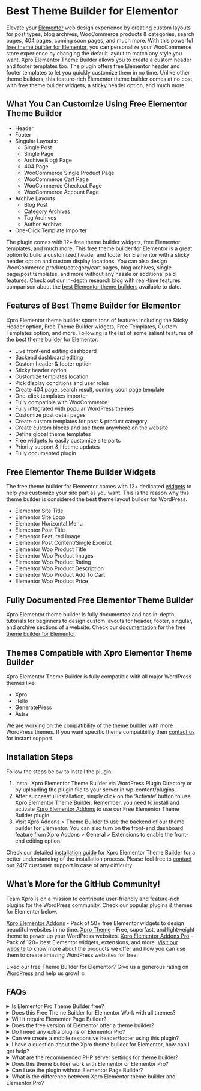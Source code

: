 # Best Theme Builder for Elementor

Elevate your [Elementor](https://elementor.com/) web design experience by creating custom layouts for post types, blog archives, WooCommerce products & categories, search pages, 404 pages, coming soon pages, and much more. With this powerful [free theme builder for Elementor](https://wordpress.org/plugins/xpro-theme-builder/), you can personalize your WooCommerce store experience by changing the default layout to match any style you want.
Xpro Elementor Theme Builder allows you to create a custom header and footer templates too. The plugin offers free Elementor header and footer templates to let you quickly customize them in no time. Unlike other theme builders, this feature-rich Elementor theme builder comes at no cost, with free theme builder widgets, a sticky header option, and much more.

## What You Can Customize Using Free Elementor Theme Builder

- Header
- Footer
- Singular Layouts:
  - Single Post
  - Single Page
  - Archive(Blog) Page
  - 404 Page
  - WooCommerce Single Product Page
  - WooCommerce Cart Page
  - WooCommerce Checkout Page
  - WooCommerce Account Page
- Archive Layouts
  - Blog Post
  - Category Archives
  - Tag Archives
  - Author Archive
- One-Click Template Importer

The plugin comes with 12+ free theme builder widgets, free Elementor templates, and much more. This free theme builder for Elementor is a great option to build a customized header and footer for Elementor with a sticky header option and custom display locations. You can also design WooCommerce product/category/cart pages, blog archives, single page/post templates, and more without any hassle or additional paid features. Check out our in-depth research blog with real-time features comparison about the [best Elementor theme builders](https://elementor.wpxpro.com/4-best-elementor-theme-builders-free-paid/) available to date.

## Features of Best Theme Builder for Elementor

Xpro Elementor theme builder sports tons of features including the Sticky Header option, Free Theme Builder widgets, Free Templates, Custom Templates option, and more. Following is the list of some salient features of the [best theme builder for Elementor](https://wordpress.org/plugins/xpro-theme-builder/):

- Live front-end editing dashboard
- Backend dashboard editing
- Custom header & footer option
- Sticky header option
- Customize templates location
- Pick display conditions and user roles
- Create 404 page, search result, coming soon page template
- One-click templates importer
- Fully compatible with WooCommerce
- Fully integrated with popular WordPress themes
- Customize post detail pages
- Create custom templates for post & product category
- Create custom blocks and use them anywhere on the website
- Define global theme templates
- Free widgets to easily customize site parts
- Priority support & lifetime updates
- Fully documented plugin

## Free Elementor Theme Builder Widgets

The free theme builder for Elementor comes with 12+ dedicated [widgets](https://elementor.wpxpro.com/widgets/?utm_source=github-repo&utm_medium=link&utm_campaign=readme) to help you customize your site part as you want. This is the reason why this theme builder is considered the best theme layout builder for WordPress.

- Elementor Site Title
- Elementor Site Logo
- Elementor Horizontal Menu
- Elementor Post Title
- Elementor Featured Image
- Elementor Post Content/Single Excerpt
- Elementor Woo Product Title
- Elementor Woo Product Images
- Elementor Woo Product Rating
- Elementor Woo Product Description
- Elementor Woo Product Add To Cart
- Elementor Woo Product Price

## Fully Documented Free Elementor Theme Builder

Xpro Elementor theme builder is fully documented and has in-depth tutorials for beginners to design custom layouts for header, footer, singular, and archive sections of a website. Check our [documentation](https://elementor.wpxpro.com/docs/xpro-elementor-theme-builder/layouts/?utm_source=github-repo&utm_medium=link&utm_campaign=readme) for the [free theme builder for Elementor](https://wordpress.org/plugins/xpro-theme-builder/).

## Themes Compatible with Xpro Elementor Theme Builder

Xpro Elementor Theme Builder is fully compatible with all major WordPress themes like:

- Xpro
- Hello
- GeneratePress
- Astra

We are working on the compatibility of the theme builder with more WordPress themes. If you want specific theme compatibility then [contact us](https://elementor.wpxpro.com/?utm_source=github-repo&utm_medium=link&utm_campaign=readme) for instant support.

## Installation Steps

Follow the steps below to install the plugin:

1. Install Xpro Elementor Theme Builder via WordPress Plugin Directory or by uploading the plugin file to your server in wp-content/plugins.
2. After successful installation, simply click on the ‘Activate’ button to use Xpro Elementor Theme Builder. Remember, you need to install and activate [Xpro Elementor Addons](https://wordpress.org/plugins/xpro-elementor-addons/) to use our Free Elementor Theme Builder plugin.
3. Visit Xpro Addons > Theme Builder to use the backend of our theme builder for Elementor. You can also turn on the front-end dashboard feature from Xpro Addons > General > Extensions to enable the front-end editing option.

Check our detailed [installation guide](https://elementor.wpxpro.com/docs/xpro-elementor-theme-builder/getting-started/installation/) for Xpro Elementor Theme Builder for a better understanding of the installation process. Please feel free to [contact](https://elementor.wpxpro.com/contact-us/?utm_source=github-repo&utm_medium=link&utm_campaign=readme) our 24/7 customer support in case of any difficulty.

## What’s More for the GitHub Community!

Team Xpro is on a mission to contribute user-friendly and feature-rich plugins for the WordPress community. Check our popular plugins & themes for Elementor below.

[Xpro Elementor Addons](https://wordpress.org/plugins/xpro-elementor-addons/) - Pack of 50+ free Elementor widgets to design beautiful websites in no time.
[Xpro Theme](https://wordpress.org/themes/xpro/) - Free, superfast, and lightweight theme to power up your WordPress websites.
[Xpro Elementor Addons Pro](https://elementor.wpxpro.com/premium/?utm_source=github-repo&utm_medium=link&utm_campaign=readme) - Pack of 120+ best Elementor widgets, extensions, and more.
[Visit our website](https://elementor.wpxpro.com/?utm_source=github-repo&utm_medium=link&utm_campaign=readme) to know more about the products we offer and how you can use them to create amazing WordPress websites for free.

Liked our free Theme Builder for Elementor? Give us a generous rating on [WordPress](https://wordpress.org/plugins/xpro-theme-builder/#reviews) and help us grow! ☺

## FAQs

<details><summary>Is Elementor Pro Theme Builder free?</summary>
No, Elementor theme builder only comes with the Pro version of Elementor at a starting price of $49 (1 site). However, our <a href="https://wordpress.org/plugins/xpro-theme-builder/" target="_blank">best alternative to Elementor Pro</a>, the Xpro Elementor Theme Builder is totally Free. It gives you the same customization options (even more) as compared to Elementor Pro. Read the complete details <a href="https://elementor.wpxpro.com/4-best-elementor-theme-builders-free-paid/" target="_blank">here</a>.</details>

<details><summary>Does this Free Theme Builder for Elementor Work with all themes?</summary>
Xpro Elementor Theme Builder is fully compatible with popular WordPress themes like <a href="https://wordpress.org/themes/xpro/" target="_blank">Xpro</a>, Hello, GeneratePress, and Astra. More themes will be compatible with the plugin soon. See <a href="https://elementor.wpxpro.com/4-best-elementor-theme-builders-free-paid/" target="_blank">details</a> of themes compatible with the free Elementor theme builder.</details>

<details><summary>Will it require Elementor Page Builder?</summary>
Yes, you need to install and activate the Free Elementor plugin to use our <a href="https://wordpress.org/plugins/xpro-theme-builder/" target="_blank">Elementor free theme builder</a>, check the complete installation guide <a href="https://elementor.wpxpro.com/docs/xpro-elementor-theme-builder/getting-started/installation/" target="_blank">here</a>.</details>

<details><summary>Does the free version of Elementor offer a theme builder?</summary>
No, Elementor does not offer any theme builder feature for free. If you want to customize default theme parts then you have to purchase Elementor Pro. The Pro version offers the theme builder feature. However, you can <a href="https://wordpress.org/plugins/xpro-theme-builder/" target="_blank">download our free Elementor theme builder</a> to create a custom header, footer, archives, post templates, 404 pages, search pages, and more at no cost at all. It offers the same customization options as Elementor Pro does. Read more about the difference <a href="https://elementor.wpxpro.com/4-best-elementor-theme-builders-free-paid/" target="_blank">here</a>.</details>

<details><summary>Do I need any extra plugins or Elementor Pro?</summary>
No, Elementor Pro is not required.  However, you need to install and activate the <a href="https://wordpress.org/plugins/xpro-elementor-addons/" target="_blank">Xpro Elementor Addons</a> plugin to fully utilize the amazing features of our <a href="https://wordpress.org/plugins/xpro-theme-builder/" target="_blank">FREE Elementor Theme Builder</a>.</details>

<details><summary>Can we create a mobile responsive header/footer using this plugin?</summary>
Yes, you can easily create a mobile responsive layout for your header or footer using the <a href="https://wordpress.org/plugins/xpro-theme-builder/" target="_blank">best theme builder for Elementor</a>. Check our <a href="https://elementor.wpxpro.com/docs/xpro-elementor-theme-builder/layouts/header/" target="_blank">tutorial</a> for creating a custom header.</details>

<details><summary>I have a question about the Xpro theme builder for Elementor, how can I get help?</summary>
Feel free to contact our state-of-the-art support team by clicking <a href="https://elementor.wpxpro.com/contact-us/" target="_blank">here</a>. You can learn more about the theme builder and how it is different from others in the market by exploring our detailed <a href="https://elementor.wpxpro.com/4-best-elementor-theme-builders-free-paid/" target="_blank">blog post</a>.</details>

<details><summary>What are the recommended PHP server settings for theme builder?</summary>
 We have a list of recommended PHP server settings, view them <a href="https://elementor.wpxpro.com/docs/xpro-elementor-theme-builder/getting-started/recommended-php-server-settings/" target="_blank">here</a>.</details>

<details><summary>Does this theme builder work with Elementor or Elementor Pro?</summary>
Our <a href="https://wordpress.org/plugins/xpro-theme-builder/" target="_blank">free theme builder plugin</a> is fully optimized and works flawlessly with Elementor and Elementor Pro. <a href="https://elementor.wpxpro.com/4-best-elementor-theme-builders-free-paid/" target="_blank">Click here</a> to learn more about the plugin.</details>

<details><summary>Can I use the plugin without Elementor Page Builder?</summary>
No, you cannot use the plugin without Elementor since it’s an <a href="https://wordpress.org/plugins/xpro-theme-builder/" target="_blank">addon for Elementor</a>.</details>

<details><summary>What is the difference between Xpro Elementor theme builder and Elementor Pro?</summary>
This is a <a href="https://wordpress.org/plugins/xpro-theme-builder/" target="_blank">free theme builder plugin</a> that will help you develop your theme parts sites. The Elementor theme builder is a premium feature of Elementor Pro. Both theme builders have the same features, the only major difference is that Xpro Elementor theme builder is FREE and Elementor Pro is a paid plugin. Learn more about both plugins in this <a href="https://elementor.wpxpro.com/4-best-elementor-theme-builders-free-paid/" target="_blank">head-to-head comparison</a>.</details>
